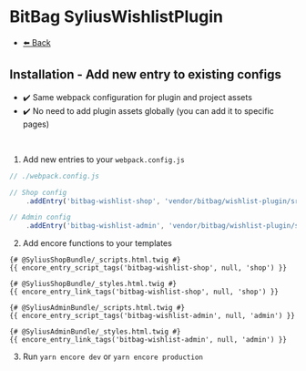 # BitBag SyliusWishlistPlugin

- [⬅️ Back](./01-installation.md)

## Installation - Add new entry to existing configs

- ✔️ Same webpack configuration for plugin and project assets
- ✔️ No need to add plugin assets globally (you can add it to specific pages)

<br>

1. Add new entries to your `webpack.config.js`
```js
// ./webpack.config.js

// Shop config
    .addEntry('bitbag-wishlist-shop', 'vendor/bitbag/wishlist-plugin/src/Resources/assets/shop/entry.js')

// Admin config
    .addEntry('bitbag-wishlist-admin', 'vendor/bitbag/wishlist-plugin/src/Resources/assets/admin/entry.js')
```

2. Add encore functions to your templates

```twig
{# @SyliusShopBundle/_scripts.html.twig #}
{{ encore_entry_script_tags('bitbag-wishlist-shop', null, 'shop') }}

{# @SyliusShopBundle/_styles.html.twig #}
{{ encore_entry_link_tags('bitbag-wishlist-shop', null, 'shop') }}

{# @SyliusAdminBundle/_scripts.html.twig #}
{{ encore_entry_script_tags('bitbag-wishlist-admin', null, 'admin') }}

{# @SyliusAdminBundle/_styles.html.twig #}
{{ encore_entry_link_tags('bitbag-wishlist-admin', null, 'admin') }}
```

3. Run `yarn encore dev` or `yarn encore production`
